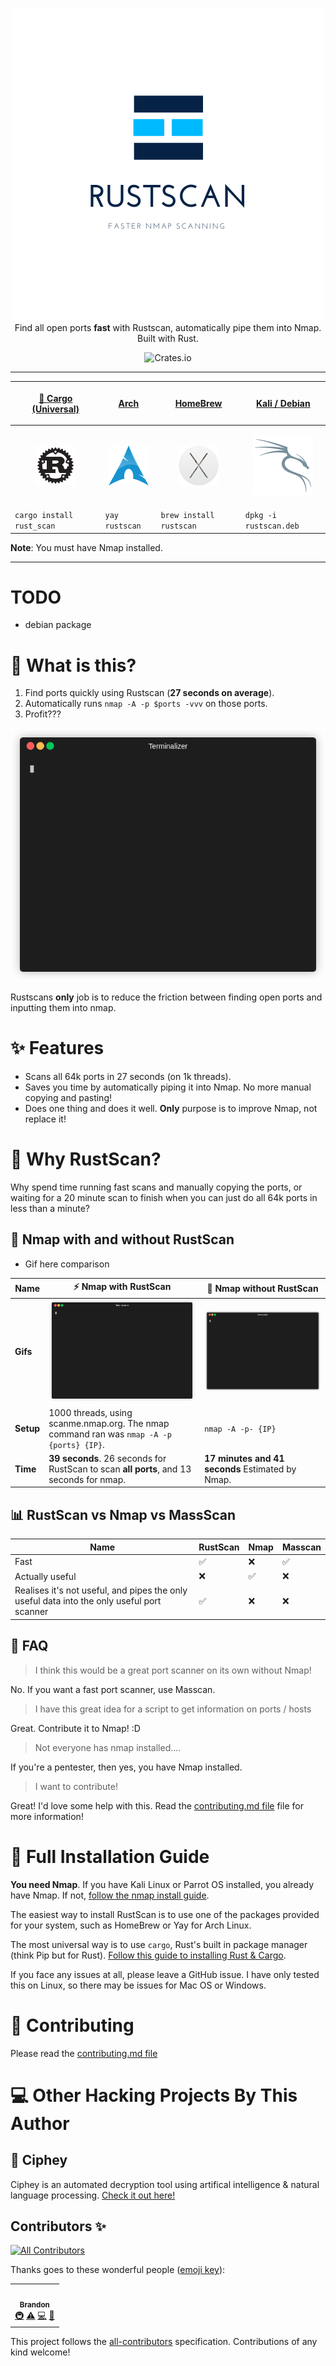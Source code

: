 <p align="center">
<img src="pictures/rustscan.png"><br>
Find all open ports <b>fast</b> with Rustscan, automatically pipe them into Nmap. Built with Rust. 
</p>
<p align="center">
<img alt="Crates.io" src="https://img.shields.io/crates/d/rust_scan">
</p>
<hr>


| <p align="center"><a href="https://crates.io/crates/rust_scan">🔧 Cargo (Universal) </a></p> | <p align="center"><a href="https://pypi.org/project/ciphey"> Arch </a></p> | <p align="center"><a href="https://pypi.org/project/ciphey"> HomeBrew </a></p> | <p align="center"><a href="https://pypi.org/project/ciphey"> Kali / Debian </p> |
| ---- | ---- | ---- | --- |
| <p align="center"><img src="pictures/rust.png" /></p>  | <p align="center"><img src="pictures/arch.png" /></p> | <p align="center"><img src="pictures/apple.png" /></p> | <p align="center"><img src="pictures/kali.png" /></p> |
| `cargo install rust_scan` | `yay rustscan` | `brew install rustscan` | `dpkg -i rustscan.deb` |

**Note**: You must have Nmap installed.
<hr>

# TODO
* debian package

# 🤔 What is this?
1. Find ports quickly using Rustscan (**27 seconds on average**).
2. Automatically runs `nmap -A -p $ports -vvv` on those ports.
3. Profit???

![gif](/pictures/intro.gif)

Rustscans **only** job is to reduce the friction between finding open ports and inputting them into nmap.

# ✨ Features
* Scans all 64k ports in 27 seconds (on 1k threads).
* Saves you time by automatically piping it into Nmap. No more manual copying and pasting!
* Does one thing and does it well. **Only** purpose is to improve Nmap, not replace it!

# 🔭 Why RustScan?
Why spend time running fast scans and manually copying the ports, or waiting for a 20 minute scan to finish when you can just do all 64k ports in less than a minute?
## 🔬 Nmap with and without RustScan
* Gif here comparison

| **Name** | ⚡ Nmap with RustScan  | 🐢 Nmap without RustScan |
| ----- | -------------- | ---------------------|
| **Gifs** | ![The guy she tells you not to worry about](pictures/with_rustscan.gif) | ![you](pictures/without_rustscan.gif) | 
| **Setup** | 1000 threads, using scanme.nmap.org. The nmap command ran was `nmap -A -p {ports} {IP}`. | `nmap -A -p- {IP}`|
| **Time** | **39 seconds**. 26 seconds for RustScan to scan **all ports**, and 13 seconds for nmap.  | **17 minutes and 41 seconds** Estimated by Nmap.


## 📊 RustScan vs Nmap vs MassScan

| **Name**                                                                                   | RustScan | Nmap | Masscan |
| ------------------------------------------------------------------------------------------ | -------- | ---- | ------- |
| Fast                                                                                       | ✅        | ❌    | ✅       |
| Actually useful                                                                            | ❌        | ✅    | ❌       |
| Realises it's not useful, and pipes the only useful data into the only useful port scanner | ✅        | ❌    | ❌       |


## 🙋 FAQ
> I think this would be a great port scanner on its own without Nmap!

No. If you want a fast port scanner, use Masscan.
> I have this great idea for a script to get information on ports / hosts

Great. Contribute it to Nmap! :D
> Not everyone has nmap installed....

If you're a pentester, then yes, you have Nmap installed. 

> I want to contribute!

Great! I'd love some help with this. Read the [contributing.md file](contributing.md) file for more information!

# 📖 Full Installation Guide
**You need Nmap**. If you have Kali Linux or Parrot OS installed, you already have Nmap. If not, [follow the nmap install guide](https://nmap.org/download.html).

The easiest way to install RustScan is to use one of the packages provided for your system, such as HomeBrew or Yay for Arch Linux.

The most universal way is to use `cargo`, Rust's built in package manager (think Pip but for Rust). [Follow this guide to installing Rust & Cargo](https://doc.rust-lang.org/cargo/getting-started/installation.html).

If you face any issues at all, please leave a GitHub issue. I have only tested this on Linux, so there may be issues for Mac OS or Windows. 

# 🎪 Contributing
Please read the [contributing.md file](contributing.md)

# 💻 Other Hacking Projects By This Author
## 🧮 Ciphey
Ciphey is an automated decryption tool using artifical intelligence & natural language processing.
[Check it out here!](https://github.com/ciphey/ciphey)
## Contributors ✨
<!-- ALL-CONTRIBUTORS-BADGE:START - Do not remove or modify this section -->
[![All Contributors](https://img.shields.io/badge/all_contributors-1-orange.svg?style=flat-square)](#contributors-)
<!-- ALL-CONTRIBUTORS-BADGE:END -->

Thanks goes to these wonderful people ([emoji key](https://allcontributors.org/docs/en/emoji-key)):

<!-- ALL-CONTRIBUTORS-LIST:START - Do not remove or modify this section -->
<!-- prettier-ignore-start -->
<!-- markdownlint-disable -->
<table>
  <tr>
    <td align="center"><a href="https://skerritt.blog"><img src="https://avatars3.githubusercontent.com/u/10378052?v=4" width="100px;" alt=""/><br /><sub><b>Brandon</b></sub></a><br /><a href="#infra-brandonskerritt" title="Infrastructure (Hosting, Build-Tools, etc)">🚇</a> <a href="https://github.com/brandonskerritt/RustScan/commits?author=brandonskerritt" title="Tests">⚠️</a> <a href="https://github.com/brandonskerritt/RustScan/commits?author=brandonskerritt" title="Code">💻</a> <a href="#design-brandonskerritt" title="Design">🎨</a></td>
  </tr>
</table>

<!-- markdownlint-enable -->
<!-- prettier-ignore-end -->
<!-- ALL-CONTRIBUTORS-LIST:END -->

This project follows the [all-contributors](https://github.com/all-contributors/all-contributors) specification. Contributions of any kind welcome!
